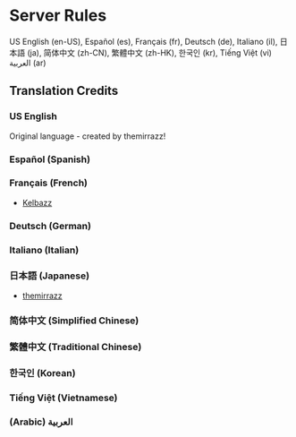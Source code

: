 # Server Rules
US English (en-US), Español (es), Français (fr), Deutsch (de), Italiano (il), 日本語 (ja), 简体中文 (zh-CN), 繁體中文 (zh-HK), 한국인 (kr), Tiếng Việt (vi) العربية (ar)

## Translation Credits
### US English
Original language - created by themirrazz!
### Español (Spanish)
### Français (French)
* [Kelbazz](https://github.com/kelbazz)
### Deutsch (German)
### Italiano (Italian)
### 日本語 (Japanese)
* [themirrazz](https://m.stretch.wtf/)
### 简体中文 (Simplified Chinese)
### 繁體中文 (Traditional Chinese)
### 한국인 (Korean)
### Tiếng Việt (Vietnamese)
### (Arabic) العربية
